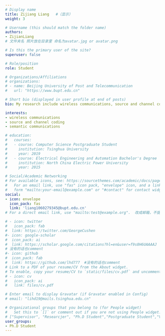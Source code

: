 ```yaml
---
# Display name
title: Zijiang Liang   #（显示）
weight: 3

# Username (this should match the folder name)
authors:
- ZijianLiang  
# 文件夹名 照片放在目录里 命名为avatar.jpg or avatar.png

# Is this the primary user of the site?
superuser: false

# Role/position
role: Student

# Organizations/Affiliations
# organizations:
# - name: Beijing University of Post and Telecommunication
#   url: "https://www.bupt.edu.cn"

# Short bio (displayed in user profile at end of posts)
bio: My research include wireless communications, source and channel cod- ing, and semantic communications.

interests:
- wireless communications
- source and channel coding
- semantic communications

# education:
#   courses:
#   - course: Computer Science Postgraduate Student
#     institution: Tsinghua University
#     year: 2019
#   - course: Electrical Engineering and Automation Bachelor's Degree
#     institution: North China Electric Power University
#     year: 2015

# Social/Academic Networking
# For available icons, see: https://sourcethemes.com/academic/docs/page-builder/#icons
#   For an email link, use "fas" icon pack, "envelope" icon, and a link in the
#   form "mailto:your-email@example.com" or "#contact" for contact widget.
social:
- icon: envelope
  icon_pack: fas
  link: 'liang1060279345@bupt.edu.cn'  
# For a direct email link, use "mailto:test@example.org".  改成邮箱，不提供comment这3行

# - icon: twitter
#   icon_pack: fab
#  link: https://twitter.com/GeorgeCushen
#- icon: google-scholar
#  icon_pack: ai
#  link: https://scholar.google.com/citations?hl=en&user=f9s8H6UAAAAJ 
# 没有的话也comment
#- icon: github
#  icon_pack: fab
#  link: https://github.com/lhd777  #没有的话也comment
# Link to a PDF of your resume/CV from the About widget.
# To enable, copy your resume/CV to `static/files/cv.pdf` and uncomment the lines below.
# - icon: cv
#   icon_pack: ai
#   link: files/cv.pdf

# Enter email to display Gravatar (if Gravatar enabled in Config)
# email: "lihd19@mails.tsinghua.edu.cn"

# Organizational groups that you belong to (for People widget)
#   Set this to `[]` or comment out if you are not using People widget.
# ["Supervisor", "Researcjer", "Ph.D Student","Postgraduate Student","Visting Postgraduate Student","Research Intern","Visiting Scholar","Graduated"]  选一个
user_groups:   
- Ph.D Student
---
```


